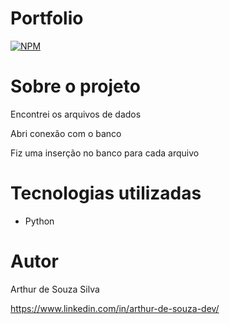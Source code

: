 


# Portfolio
[![NPM](https://img.shields.io/npm/l/react)](https://github.com/ArthurSilv4/criando-arquivo-db/blob/master/LICENSE)

# Sobre o projeto

Encontrei os arquivos de dados

Abri conexão com o banco 

Fiz uma inserção no banco para cada arquivo

# Tecnologias utilizadas

- Python

# Autor

Arthur de Souza Silva

https://www.linkedin.com/in/arthur-de-souza-dev/

